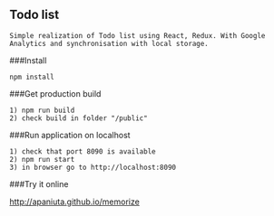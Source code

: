 ## Todo list

	Simple realization of Todo list using React, Redux. With Google Analytics and synchronisation with local storage.

###Install

    npm install

###Get production build

    1) npm run build
    2) check build in folder "/public"
    
###Run application on localhost

    1) check that port 8090 is available
    2) npm run start
    3) in browser go to http://localhost:8090

###Try it online

http://apaniuta.github.io/memorize